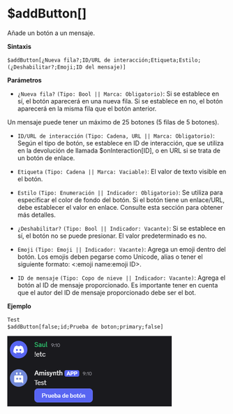 # $addButton[]

Añade un botón a un mensaje.

**Sintaxis**

```
$addButton[¿Nueva fila?;ID/URL de interacción;Etiqueta;Estilo;(¿Deshabilitar?;Emoji;ID del mensaje)]
```

**Parámetros**

- `¿Nueva fila?` `(Tipo: Bool || Marca: Obligatorio)`: Si se establece en sí, el botón aparecerá en una nueva fila. Si se establece en no, el botón aparecerá en la misma fila que el botón anterior.

Un mensaje puede tener un máximo de 25 botones (5 filas de 5 botones).

- `ID/URL de interacción` `(Tipo: Cadena, URL || Marca: Obligatorio)`: Según el tipo de botón, se establece en ID de interacción, que se utiliza en la devolución de llamada $onInteraction[ID], o en URL si se trata de un botón de enlace.

- `Etiqueta` `(Tipo: Cadena || Marca: Vaciable)`: El valor de texto visible en el botón.

- `Estilo` `(Tipo: Enumeración || Indicador: Obligatorio)`: Se utiliza para especificar el color de fondo del botón. Si el botón tiene un enlace/URL, debe establecer el valor en enlace. Consulte esta sección para obtener más detalles.

- `¿Deshabilitar?` `(Tipo: Bool || Indicador: Vacante)`: Si se establece en sí, el botón no se puede presionar. El valor predeterminado es no.

- `Emoji` `(Tipo: Emoji || Indicador: Vacante)`: Agrega un emoji dentro del botón. Los emojis deben pegarse como Unicode, alias o tener el siguiente formato: <:emoji name:emoji ID>.

- `ID de mensaje` `(Tipo: Copo de nieve || Indicador: Vacante)`: Agrega el botón al ID de mensaje proporcionado. Es importante tener en cuenta que el autor del ID de mensaje proporcionado debe ser el bot.


**Ejemplo**

```
Test
$addButton[false;id;Prueba de boton;primary;false]
```

![alt text](image-2.png)